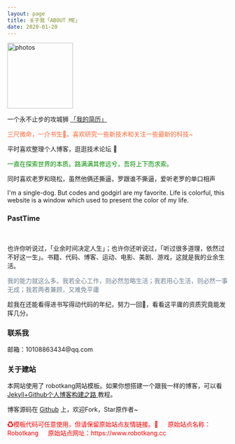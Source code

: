 ```yaml
---
layout: page
title: 关于我「ABOUT ME」 
date: 2020-01-20
---
```

<a><img src="https://blog.theten52.cn/images/avatar.jpg" width="150" height="150" alt="photos"/></a>

<p>
一个永不止步的攻城狮 <a href="/my_resume/" target="_blank"> 「我的简历」 </a>    



<div style="color:#FF6633">
<p>	三尺微命，一介书生🧒。喜欢研究一些新技术和关注一些最新的科技~ 
</p>
</div>
<p>
平时喜欢整理个人博客，逛逛技术论坛 💯     

<div style="color:#008B00">
<p>
一直在探索世界的本质。路满满其修远兮，吾将上下而求索。

</div>

<p>
同时喜欢老罗和晓松，虽然他俩还撕逼，罗跟谁不撕逼，爱听老罗的单口相声           
<p>
I'm a single-dog.  But codes and godgirl are my favorite.  Life is colorful, this website   is a window which used to present the color of my life.       

<p>
<h3> PastTime</h3>   
<!-- <img src="https://v2.jinrishici.com/one.svg?font-size=20&spacing=2&color=DarkViolet">  -->
<br />
<p>

也许你听说过，「业余时间决定人生」；也许你还听说过，「听过很多道理，依然过不好这一生」。书籍、代码、博客、运动、电影、美剧、游戏，这就是我的业余生活。            


<div style="color:#708090">
<p>
     我的能力就这么多。我若全心工作，则必然忽略生活；我若用心生活，则必然一事无成；我若两者兼顾，又难免平庸
</p>
</div>
<p>
趁我在还能看得进书写得动代码的年纪，努力一回💪，看看这平庸的资质究竟能发挥几分。

<p>

<h3> 联系我 </h3>         
<script>
	function mousemethod(op,imgid){
	document.getElementById(imgid).style.display=op;
	}
</script>

<p>
邮箱：10108863434@qq.com &emsp; 
<p>


<h3> 关于建站 </h3>   
<p>
本网站使用了 robotkang网站模板。如果你想搭建一个跟我一样的博客，可以看
<a href="https://robotkang.cc/1733.html"> Jekyll+Github个人博客构建之路 </a>
教程。

<p>

博客源码在 <a target="_blank" href='https://github.com/MengZheK/kangblog-theme' target="_blank" >Github</a> 上，欢迎Fork，Star原作者~         
<p>

<div style="color:#FF0000">
<p>
♻模板代码可任意使用，但请保留原始站点友情链接。👣   
&emsp;      
原始站点名称：Robotkang &emsp;        
原始站点网址：https://www.robotkang.cc &emsp;         
</p>
</div>

